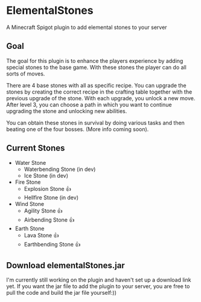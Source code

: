 # ElementalStones
A Minecraft Spigot plugin to add elemental stones to your server

## Goal
The goal for this plugin is to enhance the players experience by adding special stones to the base game.
With these stones the player can do all sorts of moves.

There are 4 base stones with all as specific recipe. You can upgrade the stones by creating the correct recipe in the crafting table together with the previous upgrade of the stone.
With each upgrade, you unlock a new move.
After level 3, you can choose a path in which you want to continue upgrading the stone and unlocking new abilities.

You can obtain these stones in survival by doing various tasks and then beating one of the four bosses. (More info coming soon).

## Current Stones
* Water Stone
    * Waterbending Stone (in dev)
    * Ice Stone (in dev)
* Fire Stone
    * Explosion Stone 👍
    * Hellfire Stone (in dev)
* Wind Stone
    * Agility Stone 👍
    * Airbending Stone 👍
* Earth Stone
    * Lava Stone 👍
    * Earthbending Stone 👍


## Download elementalStones.jar
I'm currently still working on the plugin and haven't set up a download link yet.
If you want the jar file to add the plugin to your server, you are free to pull the code and build the jar file yourself:))
